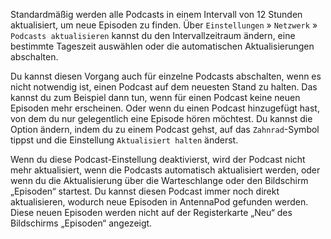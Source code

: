 Standardmäßig werden alle Podcasts in einem Intervall von 12 Stunden aktualisiert, um neue Episoden zu finden. Über `Einstellungen` » `Netzwerk` » `Podcasts aktualisieren` kannst du den Intervallzeitraum ändern, eine bestimmte Tageszeit auswählen oder die automatischen Aktualisierungen abschalten.

Du kannst diesen Vorgang auch für einzelne Podcasts abschalten, wenn es nicht notwendig ist, einen Podcast auf dem neuesten Stand zu halten. Das kannst du zum Beispiel dann tun, wenn für einen Podcast keine neuen Episoden mehr erscheinen. Oder wenn du einen Podcast hinzugefügt hast, von dem du nur gelegentlich eine Episode hören möchtest. Du kannst die Option ändern, indem du zu einem Podcast gehst, auf das `Zahnrad`-Symbol tippst und die Einstellung `Aktualisiert halten` änderst.

Wenn du diese Podcast-Einstellung deaktivierst, wird der Podcast nicht mehr aktualisiert, wenn die Podcasts automatisch aktualisiert werden, oder wenn du die Aktualisierung über die Warteschlange oder den Bildschirm „Episoden“ startest. Du kannst diesen Podcast immer noch direkt aktualisieren, wodurch neue Episoden in AntennaPod gefunden werden. Diese neuen Episoden werden nicht auf der Registerkarte „Neu“ des Bildschirms „Episoden“ angezeigt.
